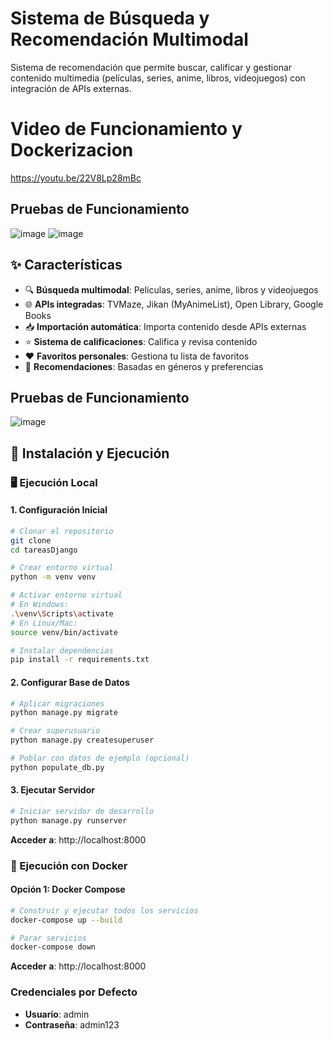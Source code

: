 
# Sistema de Búsqueda y Recomendación Multimodal

Sistema de recomendación que permite buscar, calificar y gestionar contenido multimedia (películas, series, anime, libros, videojuegos) con integración de APIs externas.

# Video de Funcionamiento y Dockerizacion
https://youtu.be/22V8Lp28mBc

## Pruebas de Funcionamiento

![image](https://github.com/user-attachments/assets/4161d02e-3b51-40b8-b894-ae283f4d5f7f)
![image](https://github.com/user-attachments/assets/4161d02e-3b51-40b8-b894-ae283f4d5f7f)


## ✨ Características

- 🔍 **Búsqueda multimodal**: Películas, series, anime, libros y videojuegos
- 🌐 **APIs integradas**: TVMaze, Jikan (MyAnimeList), Open Library, Google Books
- 📥 **Importación automática**: Importa contenido desde APIs externas
- ⭐ **Sistema de calificaciones**: Califica y revisa contenido
- ❤️ **Favoritos personales**: Gestiona tu lista de favoritos
- 🎯 **Recomendaciones**: Basadas en géneros y preferencias

## Pruebas de Funcionamiento

![image](https://github.com/user-attachments/assets/3cdc9b49-b611-4ac6-9570-96fd000b695a)




## 🚀 Instalación y Ejecución

### 🖥️ Ejecución Local

#### 1. Configuración Inicial

```bash
# Clonar el repositorio
git clone 
cd tareasDjango

# Crear entorno virtual
python -m venv venv

# Activar entorno virtual
# En Windows:
.\venv\Scripts\activate
# En Linux/Mac:
source venv/bin/activate

# Instalar dependencias
pip install -r requirements.txt
```

#### 2. Configurar Base de Datos

```bash
# Aplicar migraciones
python manage.py migrate

# Crear superusuario
python manage.py createsuperuser

# Poblar con datos de ejemplo (opcional)
python populate_db.py
```

#### 3. Ejecutar Servidor

```bash
# Iniciar servidor de desarrollo
python manage.py runserver

```

**Acceder a**: http://localhost:8000

### 🐳 Ejecución con Docker

#### Opción 1: Docker Compose

```bash
# Construir y ejecutar todos los servicios
docker-compose up --build

# Parar servicios
docker-compose down
```

**Acceder a**: http://localhost:8000

### Credenciales por Defecto

- **Usuario**: admin
- **Contraseña**: admin123


